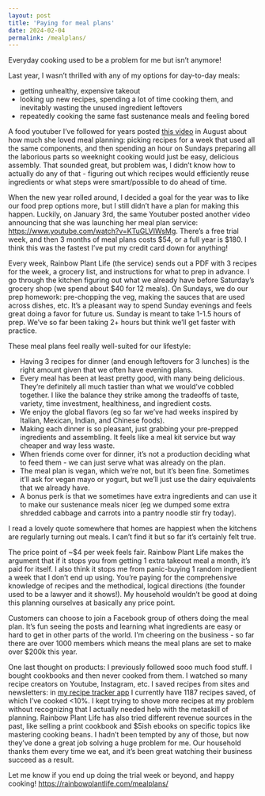 ```yaml
---
layout: post
title: 'Paying for meal plans'
date: 2024-02-04
permalink: /mealplans/
---
```

Everyday cooking used to be a problem for me but isn’t anymore! 

Last year, I wasn’t thrilled with any of my options for day-to-day meals: 
- getting unhealthy, expensive takeout 
- looking up new recipes, spending a lot of time cooking them, and inevitably wasting the unused ingredient leftovers
- repeatedly cooking the same fast sustenance meals and feeling bored 

A food youtuber I’ve followed for years posted [this video](https://www.youtube.com/watch?v=kwpltZGCGd8) in August about how much she loved meal planning: picking recipes for a week that used all the same components, and then spending an hour on Sundays preparing all the laborious parts so weeknight cooking would just be easy, delicious assembly. That sounded great, but problem was, I didn’t know how to actually do any of that - figuring out which recipes would efficiently reuse ingredients or what steps were smart/possible to do ahead of time. 

When the new year rolled around, I decided a goal for the year was to like our food prep options more, but I still didn’t have a plan for making this happen. Luckily, on January 3rd, the same Youtuber posted another video announcing that she was launching her meal plan service: <https://www.youtube.com/watch?v=KTuGLVIWsMg>. There’s a free trial week, and then 3 months of meal plans costs $54, or a full year is $180. I think this was the fastest I’ve put my credit card down for anything! 

Every week, Rainbow Plant Life (the service) sends out a PDF with 3 recipes for the week, a grocery list, and instructions for what to prep in advance. I go through the kitchen figuring out what we already have before Saturday’s grocery shop (we spend about $40 for 12 meals). On Sundays, we do our prep homework: pre-chopping the veg, making the sauces that are used across dishes, etc. It’s a pleasant way to spend Sunday evenings and feels great doing a favor for future us. Sunday is meant to take 1-1.5 hours of prep. We’ve so far been taking 2+ hours but think we’ll get faster with practice. 

These meal plans feel really well-suited for our lifestyle: 
- Having 3 recipes for dinner (and enough leftovers for 3 lunches) is the right amount given that we often have evening plans. 
- Every meal has been at least pretty good, with many being delicious. They’re definitely all much tastier than what we would’ve cobbled together. I like the balance they strike among the tradeoffs of taste, variety, time investment, healthiness, and ingredient costs. 
- We enjoy the global flavors (eg so far we’ve had weeks inspired by Italian, Mexican, Indian, and Chinese foods).
- Making each dinner is so pleasant, just grabbing your pre-prepped ingredients and assembling. It feels like a meal kit service but way cheaper and way less waste.
- When friends come over for dinner, it’s not a production deciding what to feed them - we can just serve what was already on the plan. 
- The meal plan is vegan, which we’re not, but it’s been fine. Sometimes it’ll ask for vegan mayo or yogurt, but we’ll just use the dairy equivalents that we already have. 
- A bonus perk is that we sometimes have extra ingredients and can use it to make our sustenance meals nicer (eg we dumped some extra shredded cabbage and carrots into a pantry noodle stir fry today).

I read a lovely quote somewhere that homes are happiest when the kitchens are regularly turning out meals. I can’t find it but so far it’s certainly felt true. 

The price point of ~$4 per week feels fair. Rainbow Plant Life makes the argument that if it stops you from getting 1 extra takeout meal a month, it’s paid for itself. I also think it stops me from panic-buying 1 random ingredient a week that I don’t end up using. You’re paying for the comprehensive knowledge of recipes and the methodical, logical directions (the founder used to be a lawyer and it shows!). My household wouldn’t be good at doing this planning ourselves at basically any price point.

Customers can choose to join a Facebook group of others doing the meal plan. It’s fun seeing the posts and learning what ingredients are easy or hard to get in other parts of the world. I’m cheering on the business - so far there are over 1000 members which means the meal plans are set to make over $200k this year. 

One last thought on products: I previously followed sooo much food stuff. I bought cookbooks and then never cooked from them. I watched so many recipe creators on Youtube, Instagram, etc. I saved recipes from sites and newsletters: in [my recipe tracker app](https://www.paprikaapp.com/) I currently have 1187 recipes saved, of which I’ve cooked <10%. I kept trying to shove more recipes at my problem without recognizing that I actually needed help with the metaskill of planning. Rainbow Plant Life has also tried different revenue sources in the past, like selling a print cookbook and $5ish ebooks on specific topics like mastering cooking beans. I hadn’t been tempted by any of those, but now they’ve done a great job solving a huge problem for me. Our household thanks them every time we eat, and it’s been great watching their business succeed as a result.

Let me know if you end up doing the trial week or beyond, and happy cooking! <https://rainbowplantlife.com/mealplans/> 
